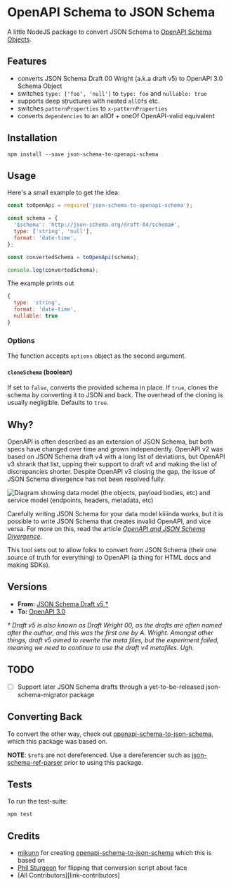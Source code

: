 # OpenAPI Schema to JSON Schema

A little NodeJS package to convert JSON Schema to [OpenAPI Schema Objects](https://swagger.io/specification/#schemaObject).

## Features

* converts JSON Schema Draft 00 Wright (a.k.a draft v5) to OpenAPI 3.0 Schema Object
* switches `type: ['foo', 'null']` to `type: foo` and `nullable: true`
* supports deep structures with nested `allOf`s etc.
* switches `patternProperties` to `x-patternProperties`
* converts `dependencies` to an allOf + oneOf OpenAPI-valid equivalent

## Installation

```
npm install --save json-schema-to-openapi-schema
```

## Usage

Here's a small example to get the idea:

```js
const toOpenApi = require('json-schema-to-openapi-schema');

const schema = {
  '$schema': 'http://json-schema.org/draft-04/schema#',
  type: ['string', 'null'],
  format: 'date-time',
};

const convertedSchema = toOpenApi(schema);

console.log(convertedSchema);
```

The example prints out

```js
{
  type: 'string',
  format: 'date-time',
  nullable: true
}
```

### Options

The function accepts `options` object as the second argument.

#### `cloneSchema` (boolean)

If set to `false`, converts the provided schema in place. If `true`, clones the schema by converting it to JSON and back. The overhead of the cloning is usually negligible. Defaults to `true`.


## Why?

OpenAPI is often described as an extension of JSON Schema, but both specs have changed over time and grown independently. OpenAPI v2 was based on JSON Schema draft v4 with a long list of deviations, but OpenAPI v3 shrank that list, upping their support to draft v4 and making the list of discrepancies shorter. Despite OpenAPI v3 closing the gap, the issue of JSON Schema divergence has not been resolved fully.

![Diagram showing data model (the objects, payload bodies, etc) and service model (endpoints, headers, metadata, etc)](https://cdn-images-1.medium.com/max/1600/0*hijIL-3Xa5EFZ783.png)

Carefully writing JSON Schema for your data model kiiiinda works, but it is possible to write JSON Schema that creates invalid OpenAPI, and vice versa. For more on this, read the article [_OpenAPI and JSON Schema Divergence_](https://blog.apisyouwonthate.com/openapi-and-json-schema-divergence-part-1-1daf6678d86e).

This tool sets out to allow folks to convert from JSON Schema (their one source of truth for everything) to OpenAPI (a thing for HTML docs and making SDKs).

## Versions

- **From:** [JSON Schema Draft v5 †](http://json-schema.org/specification-links.html#draft-5)
- **To:** [OpenAPI 3.0](https://github.com/OAI/OpenAPI-Specification/blob/master/versions/3.0.1.md)

_† Draft v5 is also known as Draft Wright 00, as the drafts are often named after the author, and this was the first one by A. Wright. Amongst other things, draft v5 aimed to rewrite the meta files, but the experiment failed, meaning we need to continue to use the draft v4 metafiles. Ugh._

## TODO

- [ ] Support later JSON Schema drafts through a yet-to-be-released json-schema-migrator package

## Converting Back

To convert the other way, check out [openapi-schema-to-json-schema](https://github.com/mikunn/openapi-schema-to-json-schema), which this package was based on.

**NOTE**: `$ref`s are not dereferenced. Use a dereferencer such as [json-schema-ref-parser](https://www.npmjs.com/package/json-schema-ref-parser) prior to using this package.


## Tests

To run the test-suite:

```shell
npm test
```

## Credits

- [mikunn] for creating [openapi-schema-to-json-schema] which this is based on
- [Phil Sturgeon] for flipping that conversion script about face
- [All Contributors][link-contributors]

[mikunn]: https://github.com/mikunn
[Phil Sturgeon]: https://github.com/philsturgeon
[openapi-schema-to-json-schema]: https://github.com/mikunn/openapi-schema-to-json-schema
